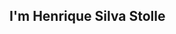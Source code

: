 ## I'm Henrique Silva Stolle
<!-- <img height="450em" src="https://afcb3dd970a3f0576827-af285b1eb7ee6b663e4897a25a039f30.ssl.cf1.rackcdn.com/GaleriaImagem/172108/foto-convite-colegio-sesi-2024_mg2801-n.jpg"> -->
<div style="display: flex; justify-content: center; align-items: center; ">
  <a href="https://github.com/hernque0927">
</div>

          
<!--
**henrique0927/henrique0927** is a ✨ _special_ ✨ repository because its `README.md` (this file) appears on your GitHub profile.

Here are some ideas to get you started:


- 👯 I’m looking to collaborate on ...
- 🤔 I’m looking for help with ...
- 💬 Ask me about ...
- 📫 How to reach me: ...
- 😄 Pronouns: ...
- ⚡ Fun fact: ...
-->
